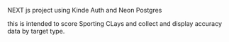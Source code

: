 NEXT js project using Kinde Auth and Neon Postgres

this is intended to score Sporting CLays and collect and display accuracy data by target type.
